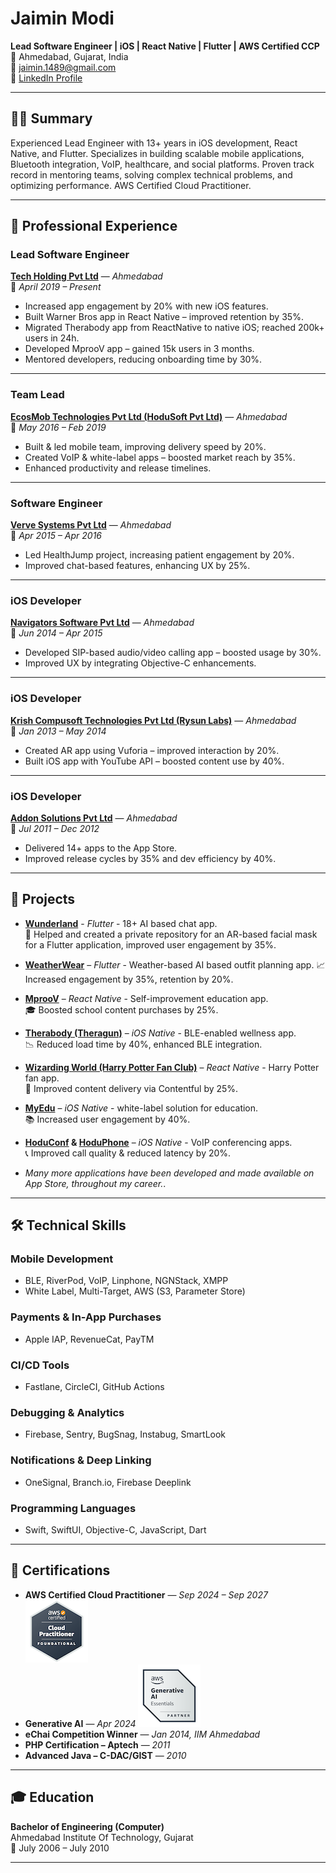 # Jaimin Modi

**Lead Software Engineer | iOS | React Native | Flutter | AWS Certified CCP**  
📍 Ahmedabad, Gujarat, India  
📧 [jaimin.1489@gmail.com](mailto:jaimin.1489@gmail.com)  
🔗 [LinkedIn Profile](https://linkedin.com/in/itsmejaiminmodi)

---

## 🧑‍💻 Summary

Experienced Lead Engineer with 13+ years in iOS development, React Native, and Flutter. Specializes in building scalable mobile applications, Bluetooth integration, VoIP, healthcare, and social platforms. Proven track record in mentoring teams, solving complex technical problems, and optimizing performance. AWS Certified Cloud Practitioner.

---

## 💼 Professional Experience

### **Lead Software Engineer**  
**[Tech Holding Pvt Ltd](https://www.techholding.co/)** — *Ahmedabad*  
📅 *April 2019 – Present*

- Increased app engagement by 20% with new iOS features.
- Built Warner Bros app in React Native – improved retention by 35%.
- Migrated Therabody app from ReactNative to native iOS; reached 200k+ users in 24h.
- Developed MprooV app – gained 15k users in 3 months.
- Mentored developers, reducing onboarding time by 30%.

---

### **Team Lead**  
**[EcosMob Technologies Pvt Ltd (HoduSoft Pvt Ltd)](https://www.ecosmob.com/)** — *Ahmedabad*  
📅 *May 2016 – Feb 2019*

- Built & led mobile team, improving delivery speed by 20%.
- Created VoIP & white-label apps – boosted market reach by 35%.
- Enhanced productivity and release timelines.

---

### **Software Engineer**  
**[Verve Systems Pvt Ltd](https://www.vervesys.com/)** — *Ahmedabad*  
📅 *Apr 2015 – Apr 2016*

- Led HealthJump project, increasing patient engagement by 20%.
- Improved chat-based features, enhancing UX by 25%.

---

### **iOS Developer**  
**[Navigators Software Pvt Ltd](https://www.thenavsoft.com/)** — *Ahmedabad*  
📅 *Jun 2014 – Apr 2015*

- Developed SIP-based audio/video calling app – boosted usage by 30%.
- Improved UX by integrating Objective-C enhancements.

---

### **iOS Developer**  
**[Krish Compusoft Technologies Pvt Ltd (Rysun Labs)](https://www.kcsitglobal.com/)** — *Ahmedabad*  
📅 *Jan 2013 – May 2014*

- Created AR app using Vuforia – improved interaction by 20%.
- Built iOS app with YouTube API – boosted content use by 40%.

---

### **iOS Developer**  
**[Addon Solutions Pvt Ltd](https://www.addonsolutions.com/)** — *Ahmedabad*  
📅 *Jul 2011 – Dec 2012*

- Delivered 14+ apps to the App Store.
- Improved release cycles by 35% and dev efficiency by 40%.

---

## 📱 Projects
- **[Wunderland](https://apps.apple.com/us/app/wunderland/id6502531969)** - *Flutter* - 18+ AI based chat app.  
   🧙 Helped and created a private repository for an AR-based facial mask for a Flutter application, improved user engagement by 35%.
  
- **[WeatherWear](https://apps.apple.com/us/app/weather-wear/id6741139764)** – *Flutter* - Weather-based AI based outfit planning app.
  📈 Increased engagement by 35%, retention by 20%.

- **[MprooV](https://apps.apple.com/us/app/mproov/id1572340182)** – *React Native* - Self-improvement education app.  
  🎓 Boosted school content purchases by 25%.

- **[Therabody (Theragun)](https://apps.apple.com/us/app/theragun/id1445611295)** – *iOS Native* - BLE-enabled wellness app.  
  📉 Reduced load time by 40%, enhanced BLE integration.

- **[Wizarding World (Harry Potter Fan Club)](https://apps.apple.com/us/app/wizarding-world/id1427926466)** – *React Native* - Harry Potter fan app.  
  🧙 Improved content delivery via Contentful by 25%.

- **[MyEdu](https://itunes.apple.com/us/app/myedu/id1025665835?ls=1&mt=8)** – *iOS Native* - white-label solution for education.  
  📚 Increased user engagement by 40%.

- **[HoduConf](https://itunes.apple.com/us/app/hoduconf/id1198480454?ls=1&mt=8) & [HoduPhone](https://itunes.apple.com/us/app/hoduphone/id1054379118?ls=1&mt=8)** – *iOS Native* - VoIP conferencing apps.  
  📞 Improved call quality & reduced latency by 20%.

- *Many more applications have been developed and made available on App Store, throughout my career.*.

---

## 🛠️ Technical Skills

### Mobile Development
- BLE, RiverPod, VoIP, Linphone, NGNStack, XMPP
- White Label, Multi-Target, AWS (S3, Parameter Store)

### Payments & In-App Purchases
- Apple IAP, RevenueCat, PayTM

### CI/CD Tools
- Fastlane, CircleCI, GitHub Actions

### Debugging & Analytics
- Firebase, Sentry, BugSnag, Instabug, SmartLook

### Notifications & Deep Linking
- OneSignal, Branch.io, Firebase Deeplink

### Programming Languages
- Swift, SwiftUI, Objective-C, JavaScript, Dart

---

## 📜 Certifications

- **AWS Certified Cloud Practitioner** — *Sep 2024 – Sep 2027* 
 ![CLF02](/assets/img/aws_ccp.png)
- **Generative AI** — *Apr 2024*
 ![AWS Partner](/assets/img/aws_generative_ai.png)
- **eChai Competition Winner** — *Jan 2014, IIM Ahmedabad*
- **PHP Certification – Aptech** — *2011*
- **Advanced Java – C-DAC/GIST** — *2010*

---

## 🎓 Education

**Bachelor of Engineering (Computer)**  
Ahmedabad Institute Of Technology, Gujarat  
📅 July 2006 – July 2010

---
